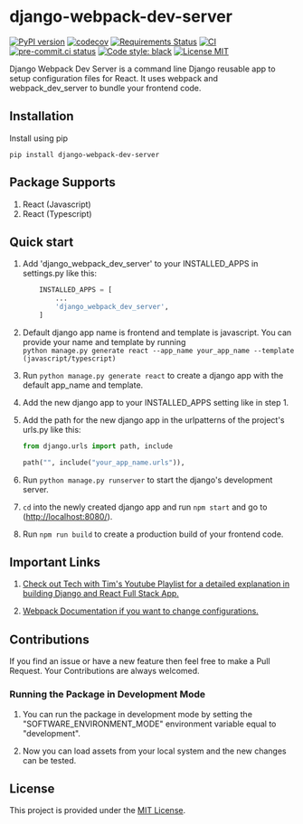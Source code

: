 # django-webpack-dev-server

[![PyPI version](https://badge.fury.io/py/django-webpack-dev-server.svg)](https://badge.fury.io/py/django-webpack-dev-server)
[![codecov](https://codecov.io/gh/Jitensid/django-webpack-dev-server/branch/main/graph/badge.svg?token=D952NCAC8I)](https://codecov.io/gh/Jitensid/django-webpack-dev-server)
[![Requirements Status](https://requires.io/github/Jitensid/django-webpack-dev-server/requirements.svg?branch=main)](https://requires.io/github/Jitensid/django-webpack-dev-server/requirements/?branch=main)
[![CI](https://github.com/Jitensid/django-webpack-dev-server/actions/workflows/main.yml/badge.svg)](https://github.com/Jitensid/django-webpack-dev-server/actions/workflows/main.yml)
[![pre-commit.ci status](https://results.pre-commit.ci/badge/github/Jitensid/django-webpack-dev-server/main.svg)](https://results.pre-commit.ci/latest/github/Jitensid/django-webpack-dev-server/main)
[![Code style: black](https://img.shields.io/badge/code%20style-black-000000.svg)](https://github.com/psf/black)
[![License MIT](https://img.shields.io/github/license/Jitensid/django-webpack-dev-server?color=purple)](https://github.com/Jitensid/django-webpack-dev-server/blob/main/LICENSE)

Django Webpack Dev Server is a command line Django reusable app to setup configuration files for React. It uses webpack and webpack_dev_server to bundle your frontend code.

## Installation

Install using pip

`pip install django-webpack-dev-server`

## Package Supports

1.  React (Javascript)
2.  React (Typescript)

## Quick start

1.  Add 'django_webpack_dev_server' to your INSTALLED_APPS in
    settings.py like this:

    ```python
        INSTALLED_APPS = [
            ...
            'django_webpack_dev_server',
        ]
    ```

2.  Default django app name is frontend and template is javascript. You can provide your name and template by running <br /> `python manage.py generate react --app_name your_app_name --template (javascript/typescript)`

3.  Run `python manage.py generate react` to create a django app with the default app_name and template.

4.  Add the new django app to your INSTALLED_APPS setting like in step 1.

5.  Add the path for the new django app in the urlpatterns of the project's urls.py like this:

    ```python
    from django.urls import path, include

    path("", include("your_app_name.urls")),
    ```

6.  Run `python manage.py runserver` to start the django's development
    server.

7.  `cd` into the newly created django app and run `npm start` and go to
    (<http://localhost:8080/>).

8.  Run `npm run build` to create a production build of your frontend code.

## Important Links

1. [Check out Tech with Tim's Youtube Playlist for a detailed explanation in building Django and React Full Stack App.](https://www.youtube.com/watch?v=JD-age0BPVo&list=PLzMcBGfZo4-kCLWnGmK0jUBmGLaJxvi4j)

2. [Webpack Documentation if you want to change configurations.](https://v4.webpack.js.org/concepts/)

## Contributions

If you find an issue or have a new feature then feel free to make a Pull Request. Your Contributions are always welcomed.

### Running the Package in Development Mode

1. You can run the package in development mode by setting the "SOFTWARE_ENVIRONMENT_MODE" environment variable equal to "development".

2. Now you can load assets from your local system and the new changes can be tested.

## License

This project is provided under the [MIT License](https://github.com/Jitensid/django-webpack-dev-server/blob/main/LICENSE).
